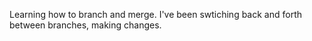Learning how to branch and merge. I've been swtiching back and forth between branches, making changes.